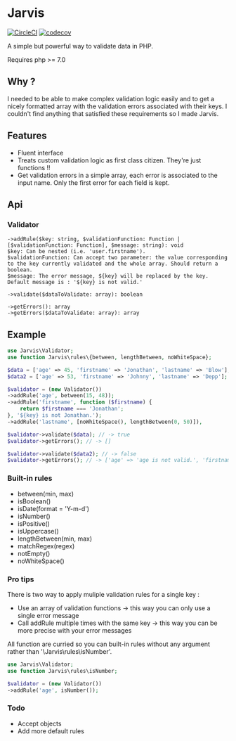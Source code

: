 # Jarvis

[![CircleCI](https://circleci.com/gh/kilbiller/jarvis.svg?style=shield&circle-token=c8ce445694b31462f5a5f5e3de43125e6c7fd87b)](https://circleci.com/gh/kilbiller/jarvis)
[![codecov](https://codecov.io/gh/kilbiller/jarvis/branch/master/graph/badge.svg)](https://codecov.io/gh/kilbiller/jarvis)

A simple but powerful way to validate data in PHP.

Requires php >= 7.0

## Why ?

I needed to be able to make complex validation logic easily and to get a nicely formatted array with the validation errors associated with their keys.
I couldn't find anything that satisfied these requirements so I made Jarvis.

## Features

- Fluent interface
- Treats custom validation logic as first class citizen. They're just functions !!
- Get validation errors in a simple array, each error is associated to the input name. Only the first error for each field is kept.

## Api

### Validator
```
->addRule($key: string, $validationFunction: Function | [$validationFunction: Function], $message: string): void
$key: Can be nested (i.e. 'user.firstname').
$validationFunction: Can accept two parameter: the value corresponding to the key currently validated and the whole array. Should return a boolean.
$message: The error message, ${key} will be replaced by the key. Default message is : '${key} is not valid.'

->validate($dataToValidate: array): boolean

->getErrors(): array
->getErrors($dataToValidate: array): array
```

## Example

```php
use Jarvis\Validator;
use function Jarvis\rules\{between, lengthBetween, noWhiteSpace};

$data = ['age' => 45, 'firstname' => 'Jonathan', 'lastname' => 'Blow'];
$data2 = ['age' => 53, 'firstname' => 'Johnny', 'lastname' => 'Depp'];

$validator = (new Validator())
->addRule('age', between(15, 48));
->addRule('firstname', function ($firstname) {
	return $firstname === 'Jonathan';
}, '${key} is not Jonathan.');
->addRule('lastname', [noWhiteSpace(), lengthBetween(0, 50)]),

$validator->validate($data); // -> true
$validator->getErrors(); // -> []

$validator->validate($data2); // -> false
$validator->getErrors(); // -> ['age' => 'age is not valid.', 'firstname' => 'firstname is not Jonathan.']
```

### Built-in rules

- between(min, max)
- isBoolean()
- isDate(format = 'Y-m-d')
- isNumber()
- isPositive()
- isUppercase()
- lengthBetween(min, max)
- matchRegex(regex)
- notEmpty()
- noWhiteSpace()

### Pro tips

There is two way to apply muliple validation rules for a single key :
- Use an array of validation functions -> this way you can only use a single error message
- Call addRule multiple times with the same key -> this way you can be more precise with your error messages

All function are curried so you can built-in rules without any argument rather than '\Jarvis\rules\isNumber'.
```php
use Jarvis\Validator;
use function Jarvis\rules\isNumber;

$validator = (new Validator())
->addRule('age', isNumber());
```

### Todo

- Accept objects
- Add more default rules
